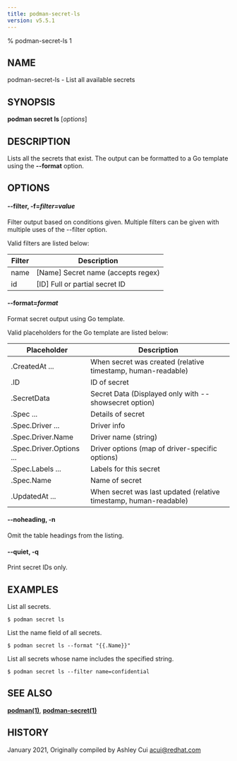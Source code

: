 ```yaml
---
title: podman-secret-ls
version: v5.5.1
---
```


% podman-secret-ls 1

## NAME
podman\-secret\-ls - List all available secrets

## SYNOPSIS
**podman secret ls** [*options*]

## DESCRIPTION

Lists all the secrets that exist. The output can be formatted to a Go template using the **--format** option.

## OPTIONS

#### **--filter**, **-f**=*filter=value*

Filter output based on conditions given.
Multiple filters can be given with multiple uses of the --filter option.

Valid filters are listed below:

| **Filter** | **Description**                                                   |
| ---------- | ----------------------------------------------------------------- |
| name       | [Name] Secret name (accepts regex)                                |
| id         | [ID] Full or partial secret ID                                    |

#### **--format**=*format*

Format secret output using Go template.

Valid placeholders for the Go template are listed below:

| **Placeholder**          | **Description**                                                   |
| ------------------------ | ----------------------------------------------------------------- |
| .CreatedAt ...           | When secret was created (relative timestamp, human-readable)      |
| .ID                      | ID of secret                                                      |
| .SecretData              | Secret Data (Displayed only with --showsecret option)		       |
| .Spec ...                | Details of secret                                                 |
| .Spec.Driver ...         | Driver info                                                       |
| .Spec.Driver.Name        | Driver name (string)                                              |
| .Spec.Driver.Options ... | Driver options (map of driver-specific options)                   |
| .Spec.Labels ...         | Labels for this secret                                            |
| .Spec.Name               | Name of secret                                                    |
| .UpdatedAt ...           | When secret was last updated (relative timestamp, human-readable) |


[//]: # (BEGIN included file options/noheading.md)
#### **--noheading**, **-n**

Omit the table headings from the listing.

[//]: # (END   included file options/noheading.md)

#### **--quiet**, **-q**

Print secret IDs only.

## EXAMPLES

List all secrets.
```
$ podman secret ls
```

List the name field of all secrets.
```
$ podman secret ls --format "{{.Name}}"
```

List all secrets whose name includes the specified string.
```
$ podman secret ls --filter name=confidential
```

## SEE ALSO
**[podman(1)](podman.1.md)**, **[podman-secret(1)](podman-secret.1.md)**

## HISTORY
January 2021, Originally compiled by Ashley Cui <acui@redhat.com>
